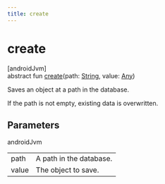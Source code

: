 ```yaml
---
title: create
---
```



# create



[androidJvm]\
abstract fun [create](create.html)(path: [String](https://kotlinlang.org/api/latest/jvm/stdlib/kotlin/-string/index.html), value: [Any](https://kotlinlang.org/api/latest/jvm/stdlib/kotlin/-any/index.html))



Saves an object at a path in the database.



If the path is not empty, existing data is overwritten.



## Parameters


androidJvm

| | |
|---|---|
| path | A path in the database. |
| value | The object to save. |




